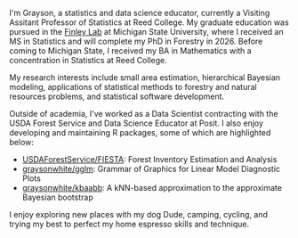 I'm Grayson, a statistics and data science educator, currently a Visiting Assitant Professor of Statistics at Reed College. My graduate education was pursued in the [Finley Lab](https://www.finley-lab.com) at Michigan State University, where I received an MS in Statistics and will complete my PhD in Forestry in 2026. Before coming to Michigan State, I received my BA in Mathematics with a concentration in Statistics at Reed College. 

My research interests include small area estimation, hierarchical Bayesian modeling, applications of statistical methods to forestry and natural resources problems, and statistical software development. 

Outside of academia, I've worked as a Data Scientist contracting with the USDA Forest Service and Data Science Educator at Posit. I also enjoy developing and maintaining R packages, some of which are highlighted below:

- [USDAForestService/FIESTA](https://github.com/USDAForestService/FIESTA): Forest Inventory Estimation and Analysis 
- [graysonwhite/gglm](https://github.com/graysonwhite/gglm): Grammar of Graphics for Linear Model Diagnostic Plots
- [graysonwhite/kbaabb](https://github.com/graysonwhite/kbaabb): A kNN-based approximation to the approximate Bayesian bootstrap

I enjoy exploring new places with my dog Dude, camping, cycling, and trying my best to perfect my home espresso skills and technique. 
